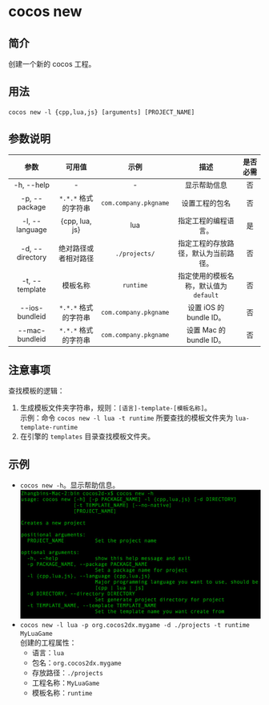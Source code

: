 # cocos new

## 简介

创建一个新的 cocos 工程。

## 用法

`cocos new -l {cpp,lua,js} [arguments] [PROJECT_NAME]`

## 参数说明

参数 | 可用值 | 示例 | 描述 | 是否必需
:------------: | :-------------: | :------------: | :------------: | :------------:
-h, --help | - | - | 显示帮助信息 | 否
-p, --package | `*.*.*` 格式的字符串 | `com.company.pkgname` | 设置工程的包名 | 否
-l, --language | {cpp, lua, js} | lua | 指定工程的编程语言。 | 是
-d, --directory | 绝对路径或者相对路径 | `./projects/` | 指定工程的存放路径，默认为当前路径。 | 否
-t, --template | 模板名称 | `runtime` | 指定使用的模板名称，默认值为 `default` | 否
--ios-bundleid | `*.*.*` 格式的字符串 | `com.company.pkgname` | 设置 iOS 的 bundle ID。 | 否
--mac-bundleid | `*.*.*` 格式的字符串 | `com.company.pkgname` | 设置 Mac 的 bundle ID。 | 否

## 注意事项

查找模板的逻辑：

1. 生成模板文件夹字符串，规则：`[语言]-template-[模板名称]`。  
示例：命令 `cocos new -l lua -t runtime` 所要查找的模板文件夹为 `lua-template-runtime`
2. 在引擎的 `templates` 目录查找模板文件夹。

## 示例

* `cocos new -h`。显示帮助信息。
	![new help](help_new.jpg)
* `cocos new -l lua -p org.cocos2dx.mygame -d ./projects -t runtime MyLuaGame`  
创建的工程属性： 
	* 语言：`lua`
	* 包名：`org.cocos2dx.mygame`
	* 存放路径：`./projects`
	* 工程名称：`MyLuaGame`
	* 模板名称：`runtime`
